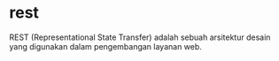 # rest
REST (Representational State Transfer) adalah sebuah arsitektur desain yang digunakan dalam pengembangan layanan web. 
